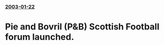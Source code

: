 ### [2003-01-22](/news/2003/01/22/index.md)

#  Pie and Bovril (P&B) Scottish Football forum launched.



